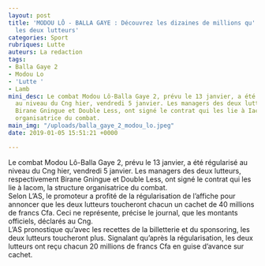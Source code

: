 ```yaml
---
layout: post
title: 'MODOU LÔ - BALLA GAYE : Découvrez les dizaines de millions qu''empocheront
  les deux lutteurs'
categories: Sport
rubriques: Lutte
auteurs: La redaction
tags:
- Balla Gaye 2
- Modou Lo
- 'Lutte '
- Lamb
mini_desc: Le combat Modou Lô-Balla Gaye 2, prévu le 13 janvier, a été régularisé
  au niveau du Cng hier, vendredi 5 janvier. Les managers des deux lutteurs, respectivement
  Birane Gningue et Double Less, ont signé le contrat qui les lie à Iacom, la structure
  organisatrice du combat.
main_img: "/uploads/balla_gaye_2_modou_lo.jpeg"
date: 2019-01-05 15:51:21 +0000

---
```

Le combat Modou Lô-Balla Gaye 2, prévu le 13 janvier, a été régularisé au niveau du Cng hier, vendredi 5 janvier. Les managers des deux lutteurs, respectivement Birane Gningue et Double Less, ont signé le contrat qui les lie à Iacom, la structure organisatrice du combat.  
Selon L’AS, le promoteur a profité de la régularisation de l’affiche pour annoncer que les deux lutteurs toucheront chacun un cachet de 40 millions de francs Cfa. Ceci ne représente, précise le journal, que les montants officiels, déclarés au Cng.  
L’AS pronostique qu’avec les recettes de la billetterie et du sponsoring, les deux lutteurs toucheront plus. Signalant qu’après la régularisation, les deux lutteurs ont reçu chacun 20 millions de francs Cfa en guise d’avance sur cachet.